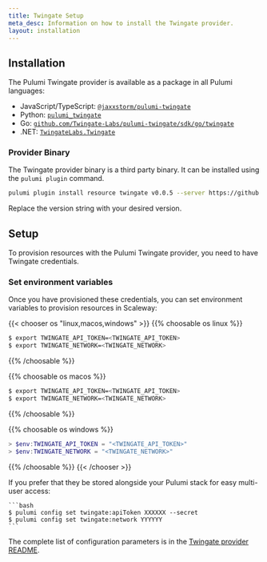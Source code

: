 ```yaml
---
title: Twingate Setup
meta_desc: Information on how to install the Twingate provider.
layout: installation
---
```


## Installation

The Pulumi Twingate provider is available as a package in all Pulumi languages:

* JavaScript/TypeScript: [`@jaxxstorm/pulumi-twingate`](https://www.npmjs.com/package/@twingate-labs/pulumi-twingate)
* Python: [`pulumi_twingate`](https://pypi.org/project/pulumi-twingate/)
* Go: [`github.com/Twingate-Labs/pulumi-twingate/sdk/go/twingate`](https://github.com/Twingate-Labs/pulumi-twingate/tree/master/sdk/go/twingate)
* .NET: [`TwingateLabs.Twingate`](https://www.nuget.org/packages/TwingateLabs.Twingate)

### Provider Binary

The Twingate provider binary is a third party binary. It can be installed using the `pulumi plugin` command.

```bash
pulumi plugin install resource twingate v0.0.5 --server https://github.com/Twingate-Labs/pulumi-twingate/releases
```

Replace the version string with your desired version.

## Setup

To provision resources with the Pulumi Twingate provider, you need to have Twingate credentials.

### Set environment variables

Once you have provisioned these credentials, you can set environment variables to provision resources in Scaleway:

{{< chooser os "linux,macos,windows" >}}
{{% choosable os linux %}}

```bash
$ export TWINGATE_API_TOKEN=<TWINGATE_API_TOKEN>
$ export TWINGATE_NETWORK=<TWINGATE_NETWORK>
```

{{% /choosable %}}

{{% choosable os macos %}}

```bash
$ export TWINGATE_API_TOKEN=<TWINGATE_API_TOKEN>
$ export TWINGATE_NETWORK=<TWINGATE_NETWORK>
```

{{% /choosable %}}

{{% choosable os windows %}}

```powershell
> $env:TWINGATE_API_TOKEN = "<TWINGATE_API_TOKEN>"
> $env:TWINGATE_NETWORK = "<TWINGATE_NETWORK>"
```

{{% /choosable %}}
{{< /chooser >}}

If you prefer that they be stored alongside your Pulumi stack for easy multi-user access:

    ```bash
    $ pulumi config set twingate:apiToken XXXXXX --secret
    $ pulumi config set twingate:network YYYYYY
    ```

The complete list of
configuration parameters is in the [Twingate provider README](https://github.com/Twingate-Labs/pulumi-twingate/blob/master/README.md).
